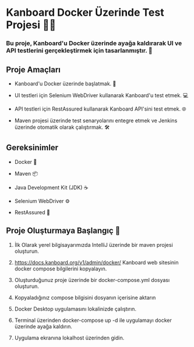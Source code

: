 # Kanboard Docker Üzerinde Test Projesi 📌📌

### Bu proje, Kanboard'u Docker üzerinde ayağa kaldırarak UI ve API testlerini gerçekleştirmek için tasarlanmıştır. 🚀

## Proje Amaçları

* Kanboard'u Docker üzerinde başlatmak. 🐳

* UI testleri için Selenium WebDriver kullanarak Kanboard'u test etmek. 💻

* API testleri için RestAssured kullanarak Kanboard API'sini test etmek. 🌐

* Maven projesi üzerinde test senaryolarını entegre etmek ve Jenkins üzerinde otomatik olarak çalıştırmak. 🛠️

## Gereksinimler

* Docker 🐋

* Maven 📦

* Java Development Kit (JDK) ☕

* Selenium WebDriver ⚙️

* RestAssured 🌟

## Proje Oluşturmaya Başlangıç 🚀
1. İlk Olarak yerel bilgisayarımızda IntelliJ üzerinde bir maven projesi oluşturun.

2. https://docs.kanboard.org/v1/admin/docker/ Kanboard web sitesinin docker
compose bilgilerini kopyalayın.

3. Oluşturduğunuz proje üzerinde bir docker-compose.yml dosyası oluşturun.

4. Kopyaladığınız compose bilgisini dosyanın içerisine aktarın

5. Docker Desktop uygulamasını lokalinizde çalıştırın.

6. Terminal üzerinden docker-compose up -d ile uygulamayı docker üzerinde ayağa kaldırın.

7. Uygulama ekranına lokalhost üzerinden gidin. 



